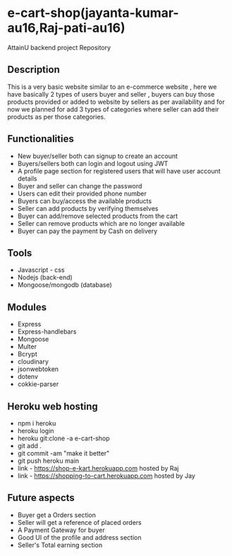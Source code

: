 # **e-cart-shop**(jayanta-kumar-au16,Raj-pati-au16)
AttainU backend project Repository

## Description
This is a very basic website similar to an e-commerce website , here we have basically 2 
types of users buyer and seller , buyers can buy those products provided or added to 
website by sellers as per availability and for now we planned for add 3 types of categories 
where seller can add their products as per those categories. 
## Functionalities 
* New buyer/seller both can signup to create an account 
* Buyers/sellers both can login and logout using JWT
* A profile page section for registered users that will have user account details 
* Buyer and seller can change the password
* Users can edit their provided phone number
* Buyers can buy/access the available products
* Seller can add products by verifying themselves
* Buyer can add/remove selected products from the cart 
* Seller can remove products which are no longer available
* Buyer can pay the payment by Cash on delivery
## Tools 
* Javascript - css 
* Nodejs (back-end) 
* Mongoose/mongodb (database) 
## Modules 
* Express 
* Express-handlebars 
* Mongoose 
* Multer 
* Bcrypt 
* cloudinary
* jsonwebtoken
* dotenv
* cokkie-parser

## Heroku web hosting
* npm i heroku
* heroku login
* heroku git:clone -a e-cart-shop
* git add .
* git commit -am "make it better"
* git push heroku main
* link - <https://shop-e-kart.herokuapp.com> hosted by Raj
* link - <https://shopping-to-cart.herokuapp.com> hosted by Jay
## Future aspects
* Buyer get a Orders section
* Seller will get a reference of placed orders
* A Payment Gateway for buyer
* Good UI of the profile and address section
* Seller's Total earning section
